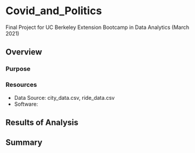 # Covid_and_Politics
Final Project for UC Berkeley Extension Bootcamp in Data Analytics (March 2021)

## Overview

### Purpose

### Resources
- Data Source: city_data.csv, ride_data.csv
- Software:
 
## Results of Analysis

## Summary
